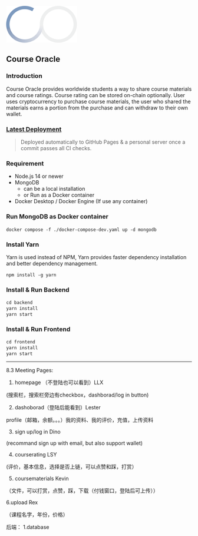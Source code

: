 ![Logo](frontend/public/logo3.png)
## Course Oracle

### Introduction
Course Oracle provides worldwide students a way to share course materials and course ratings.
Course rating can be stored on-chain optionally. User uses cryptocurrency to purchase course materials, the user
who shared the materials earns a portion from the purchase and can withdraw to their own wallet.

### [Latest Deployment](https://lesterlyu.github.io/CourseOracle/)
> Deployed automatically to GitHub Pages & a personal server once a commit passes all CI checks.

### Requirement
- Node.js 14 or newer
- MongoDB
  - can be a local installation
  - or Run as a Docker container
- Docker Desktop / Docker Engine (If use any container)

### Run MongoDB as Docker container
```shell
docker compose -f ./docker-compose-dev.yaml up -d mongodb
```

### Install Yarn
Yarn is used instead of NPM, Yarn provides faster dependency installation and better dependency management.
```shell
npm install -g yarn
```

### Install & Run Backend
```shell
cd backend
yarn install
yarn start
```

### Install & Run Frontend
```shell
cd frontend
yarn install
yarn start
```

----
8.3 Meeting
Pages:

1. homepage （不登陆也可以看到）LLX
 
 (搜索栏，搜索栏旁边有checkbox，dashborad/log in button)


2. dashoborad（登陆后能看到）Lester
 
 profile（邮箱，余额。。。）我的资料、我的评价，充值，上传资料

3. sign up/log in Dino
 
 (recommand sign up with email, but also support wallet)

4. courserating LSY
 
 (评价，基本信息，选择是否上链，可以点赞和踩，打赏）

5. coursematerials Kevin
 
（文件，可以打赏，点赞，踩，下载（付钱窗口，登陆后可上传））

6.upload Rex
 
（课程名字，年份，价格）

后端：
1.database




  
